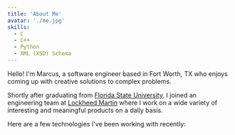 ```yaml
---
title: 'About Me'
avatar: './me.jpg'
skills:
  - C
  - C++
  - Python
  - XML (XSD) Schema
---
```


Hello! I'm Marcus, a software engineer based in Fort Worth, TX who enjoys coming up with creative solutions to complex problems.

Shortly after graduating from [Florida State University](https://www.fsu.edu/), I joined an engineering team at [Lockheed Martin](https://www.lockheedmartin.com/) where I work on a wide variety of interesting and meaningful products on a daily basis.

Here are a few technologies I've been working with recently:
